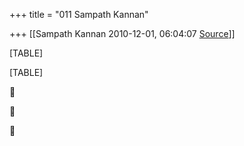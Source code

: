 +++
title = "011 Sampath Kannan"

+++
[[Sampath Kannan	2010-12-01, 06:04:07 [Source](https://groups.google.com/g/bvparishat/c/h1NeTu1-S24)]]



[TABLE]

[TABLE]







